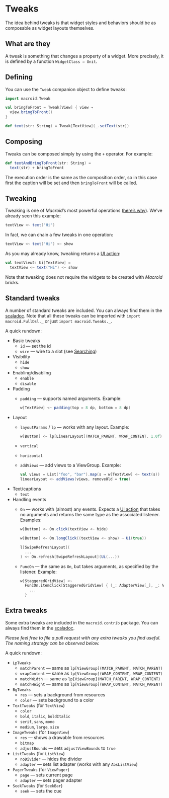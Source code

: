 # Tweaks

The idea behind tweaks is that widget styles and behaviors should be as composable as widget layouts themselves.

## What are they

A tweak is something that changes a property of a widget. More precisely,
it is defined by a function `WidgetClass ⇒ Unit`.

## Defining

You can use the `Tweak` companion object to define tweaks:

```scala
import macroid.Tweak

val bringToFront = Tweak[View] { view ⇒
  view.bringToFront()
}

def text(str: String) = Tweak[TextView](_.setText(str))
```

## Composing

Tweaks can be composed simply by using the `+` operator. For example:

```scala
def textAndBringToFront(str: String) =
  text(str) + bringToFront
```

The execution order is the same as the composition order, so in this case
first the caption will be set and then `bringToFront` will be called.

## Tweaking

Tweaking is one of *Macroid*’s most powerful operations ([here’s why](Advanced.html)). We’ve already seen this example:

```scala
textView <~ text("Hi")
```

In fact, we can chain a few tweaks in one operation:

```scala
textView <~ text("Hi") <~ show
```

As you may already know, tweaking returns a [UI action](UiActions.html):

```scala
val textView2: Ui[TextView] =
  textView <~ text("Hi") <~ show
```

Note that tweaking does not require the widgets to be created with *Macroid* bricks.

## Standard tweaks

A number of standard tweaks are included. You can always find them in the [scaladoc](../api/macroid/Tweaks$.html).
Note that all these tweaks can be imported with `import macroid.FullDsl._` or just `import macroid.Tweaks._`.

A quick rundown:

* Basic tweaks
  * `id` — set the id
  * `wire` — wire to a slot (see [Searching](Searching.html#slots-and-wires))
* Visibility
  * `hide`
  * `show`
* Enabling/disabling
  * `enable`
  * `disable`
* Padding
  * `padding` — supports named arguments. Example:

    ```scala
    w[TextView] <~ padding(top = 8 dp, bottom = 8 dp)
    ```
* Layout
  * `layoutParams` / `lp` — works with any layout. Example:

    ```scala
    w[Button] <~ lp[LinearLayout](MATCH_PARENT, WRAP_CONTENT, 1.0f)
    ```
  * `vertical`
  * `horizontal`
  * `addViews` — add views to a ViewGroup. Example:

    ```scala
    val views = List("foo", "bar").map(s ⇒ w[TextView] <~ text(s))
    linearLayout <~ addViews(views, removeOld = true)
    ```
* Text/captions
  * `text`
* Handling events
  * `On` — works with (almost) any events. Expects a [UI action](UiActions.html) that takes no arguments and returns the same type as the associated listener. Examples:

    ```scala
    w[Button] <~ On.click(textView <~ hide)

    w[Button] <~ On.longClick((textView <~ show) ~ Ui(true))

    l[SwipeRefreshLayout](
      ...
    ) <~ On.refresh[SwipeRefreshLayout](Ui(...))
    ```
  * `FuncOn` — the same as `On`, but takes arguments, as specified by the listener. Example:

    ```scala
    w[StaggeredGridView] <~
      FuncOn.itemClick[StaggeredGridView] { (_: AdapterView[_], _: View, index: Int, _: Long) ⇒
        ...
      }
    ```

## Extra tweaks

Some extra tweaks are included in the `macroid.contrib` package. You can always find them in the [scaladoc](../api/macroid/contrib/package.html).

*Please feel free to file a pull request with any extra tweaks you find useful. The naming strategy can be observed below.*

A quick rundown:

* `LpTweaks`
  * `matchParent` — same as `lp[ViewGroup](MATCH_PARENT, MATCH_PARENT)`
  * `wrapContent` — same as `lp[ViewGroup](WRAP_CONTENT, WRAP_CONTENT)`
  * `matchWidth` — same as `lp[ViewGroup](MATCH_PARENT, WRAP_CONTENT)`
  * `matchHeight` — same as `lp[ViewGroup](WRAP_CONTENT, MATCH_PARENT)`
* `BgTweaks`
  * `res` — sets a background from resources
  * `color` — sets background to a color
* `TextTweaks` (for `TextView`)
  * `color`
  * `bold`, `italic`, `boldItalic`
  * `serif`, `sans`, `mono`
  * `medium`, `large`, `size`
* `ImageTweaks` (for `ImageView`)
  * `res` — shows a drawable from resources
  * `bitmap`
  * `adjustBounds` — sets `adjustViewBounds` to `true`
* `ListTweaks` (for `ListView`)
  * `noDivider` — hides the divider
  * `adapter` — sets list adapter (works with any `AbsListView`)
* `PagerTweaks` (for `ViewPager`)
  * `page` — sets current page
  * `adapter` — sets pager adapter
* `SeekTweaks` (for `SeekBar`)
  * `seek` — sets the cue

